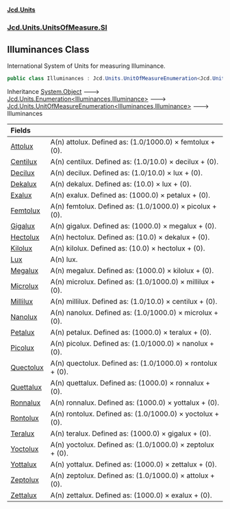 #### [Jcd.Units](index.md 'index')
### [Jcd.Units.UnitsOfMeasure.SI](Jcd.Units.UnitsOfMeasure.SI.md 'Jcd.Units.UnitsOfMeasure.SI')

## Illuminances Class

International System of Units for measuring Illuminance.

```csharp
public class Illuminances : Jcd.Units.UnitOfMeasureEnumeration<Jcd.Units.UnitsOfMeasure.SI.Illuminances, Jcd.Units.UnitTypes.Illuminance>
```

Inheritance [System.Object](https://docs.microsoft.com/en-us/dotnet/api/System.Object 'System.Object') &#129106; [Jcd.Units.Enumeration&lt;](Enumeration_TEnumeration,T_.md 'Jcd.Units.Enumeration<TEnumeration,T>')[Illuminances](Illuminances.md 'Jcd.Units.UnitsOfMeasure.SI.Illuminances')[,](Enumeration_TEnumeration,T_.md 'Jcd.Units.Enumeration<TEnumeration,T>')[Illuminance](Illuminance.md 'Jcd.Units.UnitTypes.Illuminance')[&gt;](Enumeration_TEnumeration,T_.md 'Jcd.Units.Enumeration<TEnumeration,T>') &#129106; [Jcd.Units.UnitOfMeasureEnumeration&lt;](UnitOfMeasureEnumeration_TEnumeration,T_.md 'Jcd.Units.UnitOfMeasureEnumeration<TEnumeration,T>')[Illuminances](Illuminances.md 'Jcd.Units.UnitsOfMeasure.SI.Illuminances')[,](UnitOfMeasureEnumeration_TEnumeration,T_.md 'Jcd.Units.UnitOfMeasureEnumeration<TEnumeration,T>')[Illuminance](Illuminance.md 'Jcd.Units.UnitTypes.Illuminance')[&gt;](UnitOfMeasureEnumeration_TEnumeration,T_.md 'Jcd.Units.UnitOfMeasureEnumeration<TEnumeration,T>') &#129106; Illuminances

| Fields | |
| :--- | :--- |
| [Attolux](Illuminances.Attolux.md 'Jcd.Units.UnitsOfMeasure.SI.Illuminances.Attolux') | A(n) attolux. Defined as: (1.0/1000.0) × femtolux + (0). |
| [Centilux](Illuminances.Centilux.md 'Jcd.Units.UnitsOfMeasure.SI.Illuminances.Centilux') | A(n) centilux. Defined as: (1.0/10.0) × decilux + (0). |
| [Decilux](Illuminances.Decilux.md 'Jcd.Units.UnitsOfMeasure.SI.Illuminances.Decilux') | A(n) decilux. Defined as: (1.0/10.0) × lux + (0). |
| [Dekalux](Illuminances.Dekalux.md 'Jcd.Units.UnitsOfMeasure.SI.Illuminances.Dekalux') | A(n) dekalux. Defined as: (10.0) × lux + (0). |
| [Exalux](Illuminances.Exalux.md 'Jcd.Units.UnitsOfMeasure.SI.Illuminances.Exalux') | A(n) exalux. Defined as: (1000.0) × petalux + (0). |
| [Femtolux](Illuminances.Femtolux.md 'Jcd.Units.UnitsOfMeasure.SI.Illuminances.Femtolux') | A(n) femtolux. Defined as: (1.0/1000.0) × picolux + (0). |
| [Gigalux](Illuminances.Gigalux.md 'Jcd.Units.UnitsOfMeasure.SI.Illuminances.Gigalux') | A(n) gigalux. Defined as: (1000.0) × megalux + (0). |
| [Hectolux](Illuminances.Hectolux.md 'Jcd.Units.UnitsOfMeasure.SI.Illuminances.Hectolux') | A(n) hectolux. Defined as: (10.0) × dekalux + (0). |
| [Kilolux](Illuminances.Kilolux.md 'Jcd.Units.UnitsOfMeasure.SI.Illuminances.Kilolux') | A(n) kilolux. Defined as: (10.0) × hectolux + (0). |
| [Lux](Illuminances.Lux.md 'Jcd.Units.UnitsOfMeasure.SI.Illuminances.Lux') | A(n) lux. |
| [Megalux](Illuminances.Megalux.md 'Jcd.Units.UnitsOfMeasure.SI.Illuminances.Megalux') | A(n) megalux. Defined as: (1000.0) × kilolux + (0). |
| [Microlux](Illuminances.Microlux.md 'Jcd.Units.UnitsOfMeasure.SI.Illuminances.Microlux') | A(n) microlux. Defined as: (1.0/1000.0) × millilux + (0). |
| [Millilux](Illuminances.Millilux.md 'Jcd.Units.UnitsOfMeasure.SI.Illuminances.Millilux') | A(n) millilux. Defined as: (1.0/10.0) × centilux + (0). |
| [Nanolux](Illuminances.Nanolux.md 'Jcd.Units.UnitsOfMeasure.SI.Illuminances.Nanolux') | A(n) nanolux. Defined as: (1.0/1000.0) × microlux + (0). |
| [Petalux](Illuminances.Petalux.md 'Jcd.Units.UnitsOfMeasure.SI.Illuminances.Petalux') | A(n) petalux. Defined as: (1000.0) × teralux + (0). |
| [Picolux](Illuminances.Picolux.md 'Jcd.Units.UnitsOfMeasure.SI.Illuminances.Picolux') | A(n) picolux. Defined as: (1.0/1000.0) × nanolux + (0). |
| [Quectolux](Illuminances.Quectolux.md 'Jcd.Units.UnitsOfMeasure.SI.Illuminances.Quectolux') | A(n) quectolux. Defined as: (1.0/1000.0) × rontolux + (0). |
| [Quettalux](Illuminances.Quettalux.md 'Jcd.Units.UnitsOfMeasure.SI.Illuminances.Quettalux') | A(n) quettalux. Defined as: (1000.0) × ronnalux + (0). |
| [Ronnalux](Illuminances.Ronnalux.md 'Jcd.Units.UnitsOfMeasure.SI.Illuminances.Ronnalux') | A(n) ronnalux. Defined as: (1000.0) × yottalux + (0). |
| [Rontolux](Illuminances.Rontolux.md 'Jcd.Units.UnitsOfMeasure.SI.Illuminances.Rontolux') | A(n) rontolux. Defined as: (1.0/1000.0) × yoctolux + (0). |
| [Teralux](Illuminances.Teralux.md 'Jcd.Units.UnitsOfMeasure.SI.Illuminances.Teralux') | A(n) teralux. Defined as: (1000.0) × gigalux + (0). |
| [Yoctolux](Illuminances.Yoctolux.md 'Jcd.Units.UnitsOfMeasure.SI.Illuminances.Yoctolux') | A(n) yoctolux. Defined as: (1.0/1000.0) × zeptolux + (0). |
| [Yottalux](Illuminances.Yottalux.md 'Jcd.Units.UnitsOfMeasure.SI.Illuminances.Yottalux') | A(n) yottalux. Defined as: (1000.0) × zettalux + (0). |
| [Zeptolux](Illuminances.Zeptolux.md 'Jcd.Units.UnitsOfMeasure.SI.Illuminances.Zeptolux') | A(n) zeptolux. Defined as: (1.0/1000.0) × attolux + (0). |
| [Zettalux](Illuminances.Zettalux.md 'Jcd.Units.UnitsOfMeasure.SI.Illuminances.Zettalux') | A(n) zettalux. Defined as: (1000.0) × exalux + (0). |
